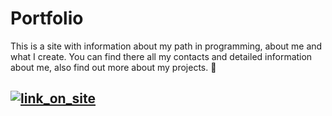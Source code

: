 <h1>Portfolio</h1>
<p>
  This is a site with information about my path in programming, about me and what I create.
  You can find there all my contacts and detailed information about me, also find out more about my projects. 🥴
</p>
<h2>
  <a href="https://loveyousomuch554.dev">
    <img src="https://loveyousomuch554.dev/static/svgs/link.svg" alt="link_on_site">
  <a/>
</h2>
